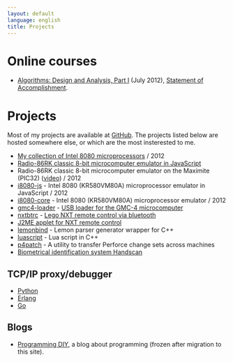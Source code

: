 ```yaml
---
layout: default
language: english
title: Projects
---
```

# Online courses

* [Algorithms: Design and Analysis, Part I][] (July 2012), [Statement of Accomplishment][Algorithms: Design and Analysis, Part I, Statement of Accomplishment].

[Algorithms: Design and Analysis, Part I]: https://class.coursera.org/algo-2012-002/class/index
[Algorithms: Design and Analysis, Part I, Statement of Accomplishment]: /files/education/2012/coursera/stanford/algo1/statement-of-accomplishment.pdf

# Projects

Most of my projects are available at [GitHub][]. The projects listed below are hosted somewhere else, or which are the most insterested to me.

[GitHub]: http://github.com/begoon/

* [My collection of Intel 8080 microprocessors][] / 2012
* [Radio-86RK classic 8-bit microcomputer emulator in JavaScript][]
* Radio-86RK classic 8-bit microcomputer emulator on the Maximite (PIC32) ([video][Radio-86RK on Maximite video]) / 2012
* [i8080-js] - Intel 8080 (KR580VM80A) microprocessor emulator in JavaScript / 2012
* [i8080-core] - Intel 8080 (KR580VM80A) microprocessor emulator / 2012
* [gmc4-loader][] - [USB loader for the GMC-4 microcomputer][]
* [nxtbtrc][] - [Lego NXT remote control via bluetooth][]
* [J2ME applet for NXT remote control][NXT Brick remote control over Bluetooth]
* [lemonbind][] - Lemon parser generator wrapper for C++
* [luascript][] - Lua script in С++
* [p4patch][] - A utility to transfer Perforce change sets across machines
* [Biometrical identification system Handscan][]

[My collection of Intel 8080 microprocessors]:
/blog/english/2012/12/24/my-i8080-collection/
[Radio-86RK classic 8-bit microcomputer emulator in JavaScript]: http://github.com/begoon/rk86-js/
[Radio-86RK on Maximite video]: http://www.youtube.com/watch?v=JGuYyuCkJR8
[i8080-js]: http://github.com/begoon/i8080-js/
[i8080-core]: https://github.com/begoon/i8080-core/
[gmc4-loader]: https://github.com/begoon/gmc4-loader/
[USB loader for the GMC-4 microcomputer]: http://demin.ws/blog/english/2012/07/25/gmc4-loader-assembled/

## TCP/IP proxy/debugger

* [Python][py-tcpspy]
* [Erlang][erl-tcpspy]
* [Go][go-tcpspy]

## Blogs

* [Programming DIY][], a blog about programming (frozen after migration to this site).

[nxtbtrc]: http://code.google.com/p/nxtbtrc/
[Lego NXT remote control via bluetooth]: /blog/english/2009/10/05/lego-nxt-remote-control-via-bluetooth/
[NXT Brick remote control over Bluetooth]: /projects/lego/nxt/bluetooth/
[lemonbind]: http://code.google.com/p/lemonbind/
[luascript]: http://code.google.com/p/luascript
[p4patch]: http://code.google.com/p/p4patch
[Biometrical identification system Handscan]: http://handscan.ru/en/

[Programming DIY]: http://meta-coding.blogspot.com

[py-tcpspy]: https://github.com/begoon/py-tcpspy
[erl-tcpspy]: https://github.com/begoon/erl-tcpspy
[go-tcpspy]: https://github.com/begoon/go-tcpspy
